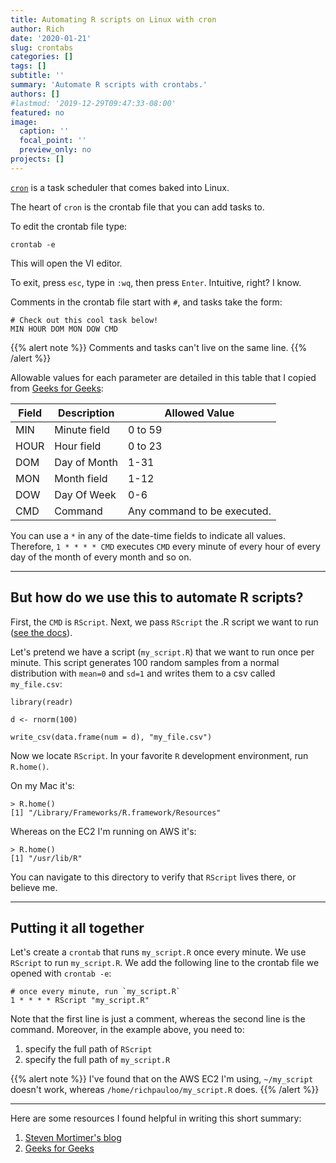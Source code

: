 ```yaml
---
title: Automating R scripts on Linux with cron 
author: Rich
date: '2020-01-21'
slug: crontabs
categories: []
tags: []
subtitle: ''
summary: 'Automate R scripts with crontabs.'
authors: []
#lastmod: '2019-12-29T09:47:33-08:00'
featured: no
image:
  caption: ''
  focal_point: ''
  preview_only: no
projects: []
---
```



[`cron`](http://man7.org/linux/man-pages/man5/crontab.5.html) is a task scheduler that comes baked into Linux. 

The heart of `cron` is the crontab file that you can add tasks to. 

To edit the crontab file type:  

```
crontab -e
```

This will open the VI editor.

To exit, press `esc`, type in `:wq`, then press `Enter`. Intuitive, right? I know.

Comments in the crontab file start with `#`, and tasks take the form:  

```
# Check out this cool task below!
MIN HOUR DOM MON DOW CMD
```

{{% alert note %}}
Comments and tasks can't live on the same line.
{{% /alert %}}

Allowable values for each parameter are detailed in this table that I copied from [Geeks for Geeks](https://www.geeksforgeeks.org/crontab-in-linux-with-examples/):

|Field  |  Description   |  Allowed Value               |  
|-------|----------------|------------------------------|
|MIN    |  Minute field  |  0 to 59                     |   
|HOUR   |  Hour field    |  0 to 23                     |      
|DOM    |  Day of Month  |  1-31                        |        
|MON    |  Month field   |  1-12                        |      
|DOW    |  Day Of Week   |  0-6                         |
|CMD    |  Command       |  Any command to be executed. |

You can use a `*` in any of the date-time fields to indicate all values. Therefore, `1 * * * * CMD` executes `CMD` every minute of every hour of every day of the month of every month and so on.  

*** 

## But how do we use this to automate R scripts?  

First, the `CMD` is `RScript`. Next, we pass `RScript` the .R script we want to run ([see the docs](https://www.rdocumentation.org/packages/utils/versions/3.6.2/topics/Rscript)).

Let's pretend we have a script (`my_script.R`) that we want to run once per minute. This script generates 100 random samples from a normal distribution with `mean=0` and `sd=1` and writes them to a csv called `my_file.csv`:

```
library(readr)

d <- rnorm(100)

write_csv(data.frame(num = d), "my_file.csv")
```  

Now we locate `RScript`. In your favorite `R` development environment, run `R.home()`. 

On my Mac it's: 

```
> R.home()
[1] "/Library/Frameworks/R.framework/Resources"
```

Whereas on the EC2 I'm running on AWS it's: 

```
> R.home()
[1] "/usr/lib/R"
```

You can navigate to this directory to verify that `RScript` lives there, or believe me. 

***

## Putting it all together

Let's create a `crontab` that runs `my_script.R` once every minute. We use `RScript` to run `my_script.R`. We add the following line to the crontab file we opened with `crontab -e`:  

```
# once every minute, run `my_script.R`
1 * * * * RScript "my_script.R"
```

Note that the first line is just a comment, whereas the second line is the command. Moreover, in the example above, you need to:

1. specify the full path of `RScript`
2. specify the full path of `my_script.R`

{{% alert note %}}
I've found that on the AWS EC2 I'm using, `~/my_script` doesn't work, whereas `/home/richpauloo/my_script.R` does.
{{% /alert %}}

***


Here are some resources I found helpful in writing this short summary:

1. [Steven Mortimer's blog](https://stevenmortimer.com/automating-r-scripts-with-cron/)
2. [Geeks for Geeks](https://www.geeksforgeeks.org/crontab-in-linux-with-examples/)

